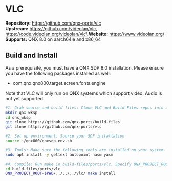 # VLC

**Repository:** https://github.com/qnx-ports/vlc \
**Upstream:** https://github.com/videolan/vlc, https://code.videolan.org/videolan/vlc\
**Website:** https://www.videolan.org/ \
**Supports:** QNX 8.0 on aarch64le and x86_64


## Build and Install

As a prerequisite, you must have a QNX SDP 8.0 installation. Please ensure you have the following packages installed as well:
- com.qnx.qnx800.target.screen.fonts.engine

Note that VLC will only run on QNX systems which support video. Audio is not yet supported.
```bash
#1. Grab source and build files: Clone VLC and Build Files repos into a new workspace
mkdir qnx_wksp
cd qnx_wksp
git clone https://github.com/qnx-ports/build-files
git clone https://github.com/qnx-ports/vlc

#2. Set up environment: Source your SDP installation
source ~/qnx800/qnxsdp-env.sh

#3. Tools: Make sure the following tools are installed on your system.
sudo apt install -y gettext autopoint nasm yasm

#4. Compile: Run make in build-files/ports/vlc. Specify QNX_PROJECT_ROOT as the path to the cloned vlc installation.
cd build-files/ports/vlc
QNX_PROJECT_ROOT=$PWD/../../../vlc/ make install
```